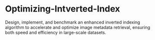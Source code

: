 # Optimizing-Intverted-Index
Design, implement, and benchmark an enhanced inverted indexing algorithm to accelerate and optimize image metadata retrieval, ensuring both speed and efficiency in large-scale datasets.
